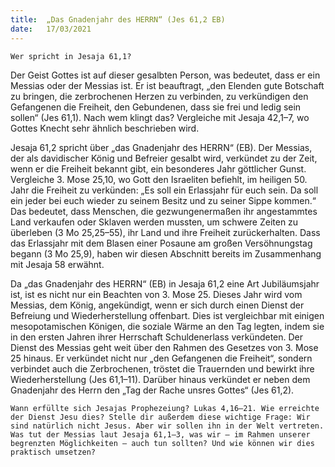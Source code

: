 ```yaml
---
title:  „Das Gnadenjahr des HERRN“ (Jes 61,2 EB)
date:   17/03/2021
---
```


`Wer spricht in Jesaja 61,1?`

Der Geist Gottes ist auf dieser gesalbten Person, was bedeutet, dass er ein Messias oder der Messias ist. Er ist beauftragt, „den Elenden gute Botschaft zu bringen, die zerbrochenen Herzen zu verbinden, zu verkündigen den Gefangenen die Freiheit, den Gebundenen, dass sie frei und ledig sein sollen“ (Jes 61,1). Nach wem klingt das? Vergleiche mit Jesaja 42,1–7, wo Gottes Knecht sehr ähnlich beschrieben wird.

Jesaja 61,2 spricht über „das Gnadenjahr des HERRN“ (EB). Der Messias, der als davidischer König und Befreier gesalbt wird, verkündet zu der Zeit, wenn er die Freiheit bekannt gibt, ein besonderes Jahr göttlicher Gunst. Vergleiche 3. Mose 25,10, wo Gott den Israeliten befiehlt, im heiligen 50. Jahr die Freiheit zu verkünden: „Es soll ein Erlassjahr für euch sein. Da soll ein jeder bei euch wieder zu seinem Besitz und zu seiner Sippe kommen.“ Das bedeutet, dass Menschen, die gezwungenermaßen ihr angestammtes Land verkaufen oder Sklaven werden mussten, um schwere Zeiten zu überleben (3 Mo 25,25–55), ihr Land und ihre Freiheit zurückerhalten. Dass das Erlassjahr mit dem Blasen einer Posaune am großen Versöhnungstag begann (3 Mo 25,9), haben wir diesen Abschnitt bereits im Zusammenhang mit Jesaja 58 erwähnt.

Da „das Gnadenjahr des HERRN“ (EB) in Jesaja 61,2 eine Art Jubiläumsjahr ist, ist es nicht nur ein Beachten von 3. Mose 25. Dieses Jahr wird vom Messias, dem König, angekündigt, wenn er sich durch einen Dienst der Befreiung und Wiederherstellung offenbart. Dies ist vergleichbar mit einigen mesopotamischen Königen, die soziale Wärme an den Tag legten, indem sie in den ersten Jahren ihrer Herrschaft Schuldenerlass verkündeten. Der Dienst des Messias geht weit über den Rahmen des Gesetzes von 3. Mose 25 hinaus. Er verkündet nicht nur „den Gefangenen die Freiheit“, sondern verbindet auch die Zerbrochenen, tröstet die Trauernden und bewirkt ihre Wiederherstellung (Jes 61,1–11). Darüber hinaus verkündet er neben dem Gnadenjahr des Herrn den „Tag der Rache unsres Gottes“ (Jes 61,2).

`Wann erfüllte sich Jesajas Prophezeiung? Lukas 4,16–21. Wie erreichte der Dienst Jesu dies? Stelle dir außerdem diese wichtige Frage: Wir sind natürlich nicht Jesus. Aber wir sollen ihn in der Welt vertreten. Was tut der Messias laut Jesaja 61,1–3, was wir – im Rahmen unserer begrenzten Möglichkeiten – auch tun sollten? Und wie können wir dies praktisch umsetzen?`